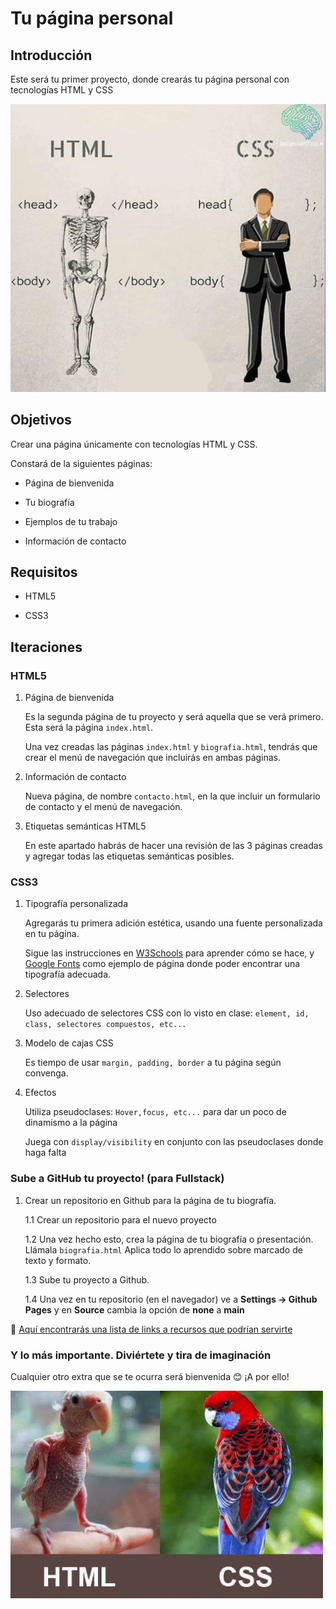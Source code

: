 # Tu página personal #

## Introducción ##

Este será tu primer proyecto, donde crearás tu página personal con tecnologías HTML y CSS

![img](assets/htmlcssmeme.png)

## Objetivos ##

Crear una página únicamente con tecnologías HTML y CSS.

Constará de la siguientes páginas:

- Página de bienvenida

- Tu biografía

- Ejemplos de tu trabajo

- Información de contacto

## Requisitos ##

- HTML5

- CSS3

## Iteraciones ##

### HTML5 ###

1. Página de bienvenida

    Es la segunda página de tu proyecto y será aquella que se verá primero. Esta será la página `index.html`.

    Una vez creadas las páginas `index.html` y `biografia.html`, tendrás que crear el menú de navegación que incluirás en ambas páginas.

2. Información de contacto

    Nueva página, de nombre `contacto.html`, en la que incluir un formulario de contacto y el menú de navegación.

3. Etiquetas semánticas HTML5

    En este apartado habrás de hacer una revisión de las 3 páginas creadas y agregar todas las etiquetas semánticas posibles.

### CSS3 ###

1. Tipografía personalizada

    Agregarás tu primera adición estética, usando una fuente personalizada en tu página.

    Sigue las instrucciones en [W3Schools](https://www.w3schools.com/howto/howto_google_fonts.asp) para aprender cómo se hace, y [Google Fonts](https://fonts.google.com) como ejemplo de página donde poder encontrar una tipografía adecuada.

2. Selectores

    Uso adecuado de selectores CSS con lo visto en clase: `element, id, class, selectores compuestos, etc...`

2. Modelo de cajas CSS

    Es tiempo de usar `margin, padding, border` a tu página según convenga.

3. Efectos

    Utiliza pseudoclases: `Hover,focus, etc...` para dar un poco de dinamismo a la página

    Juega con `display/visibility` en conjunto con las pseudoclases donde haga falta 

### Sube a GitHub tu proyecto! (para Fullstack) ###

1. Crear un repositorio en Github para la página de tu biografía.

    1.1 Crear un repositorio para el nuevo proyecto

    1.2 Una vez hecho esto, crea la página de tu biografía o presentación. Llámala `biografia.html` Aplica todo lo aprendido sobre marcado de texto y formato.

    1.3 Sube tu proyecto a Github.
    
    1.4 Una vez en tu repositorio (en el navegador) ve a **Settings -> Github Pages** y en **Source** cambia la opción de **none** a **main**

🧩 [Aquí encontrarás una lista de links a recursos que podrían servirte](usefulLinks.md)

### Y lo más importante. Diviértete y tira de imaginación ###

Cualquier otro extra que se te ocurra será bienvenida :blush: ¡A por ello!

![img](assets/htmlcss.jpg)
